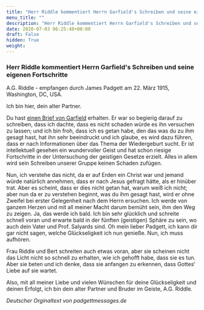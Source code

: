 ```yaml
---
title: "Herr Riddle kommentiert Herrn Garfield's Schreiben und seine eigenen Fortschritte"
menu_title: ""
description: "Herr Riddle kommentiert Herrn Garfield's Schreiben und seine eigenen Fortschritte"
date: 2020-07-03 06:25:48+00:00
draft: False
hidden: True
weight:
---
```

### Herr Riddle kommentiert Herrn Garfield's Schreiben und seine eigenen Fortschritte

A.G. Riddle - empfangen durch James Padgett am 22. März 1915, Washington, DC, USA.

Ich bin hier, dein alter Partner.

Du hast [einen Brief von Garfield](/padgett-botschaften/padgett-botschaften-in-reihenfolge-des-datums/padgett-botschaften-1915-januar-august/james-a-garfield-hat-mit-seinem-verstand-nach-der-wahrheit-gesucht-jep-james-garfield-22-maerz-1915/) erhalten. Er war so begierig darauf zu schreiben, dass ich dachte, dass es nicht schaden würde es ihn versuchen zu lassen; und ich bin froh, dass ich es getan habe, den das was du zu ihm gesagt hast, hat ihn sehr beeindruckt und ich glaube, es wird dazu führen, dass er nach Informationen über das Thema der Wiedergeburt sucht. Er ist intellektuell gesehen ein wundervoller Geist und hat schon riesige Fortschritte in der Untersuchung der geistigen Gesetze erzielt. Alles in allem wird sein Schreiben unserer Gruppe keinen Schaden zufügen.

Nun, ich verstehe das nicht, da er auf Erden ein Christ war und jemand würde natürlich annehmen, dass er nach Jesus gefragt hätte, als er hinüber trat. Aber es scheint, dass er dies nicht getan hat, warum weiß ich nicht; aber nun da er zu verstehen beginnt, was du ihm gesagt hast, wird er ohne Zweifel bei erster Gelegenheit nach dem Herrn ersuchen. Ich werde von ganzem Herzen und mit all meiner Macht darum bemüht sein, ihm den Weg zu zeigen. Ja, das werde ich bald. Ich bin sehr glücklich und schreite schnell voran und erwarte bald in der fünften (geistigen) Sphäre zu sein, wo auch dein Vater und Prof. Salyards sind. Oh mein lieber Padgett, ich kann dir gar nicht sagen, welche Glückseligkeit ich nun genieße. Nun, ich muss aufhören.

Frau Riddle und Bert schreiten auch etwas voran, aber sie scheinen nicht das Licht nicht so schnell zu erhalten, wie ich gehofft habe, dass sie es tun. Aber sie beten und ich denke, dass sie anfangen zu erkennen, dass Gottes‘ Liebe auf sie wartet.

Also, mit all meiner Liebe und vielen Wünschen für deine Glückseligkeit und deinen Erfolgt, ich bin dein alter Partner und Bruder im Geiste, A.G. Riddle.

*Deutscher Orginaltext von padgettmessages.de*
